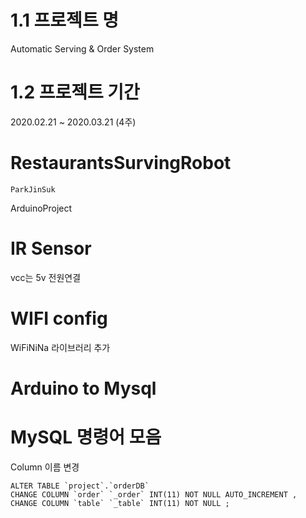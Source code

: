 # 1.1 프로젝트 명 

Automatic Serving & Order System 

# 1.2 프로젝트 기간 

2020.02.21 ~ 2020.03.21 (4주) 

# RestaurantsSurvingRobot
```
ParkJinSuk
```
ArduinoProject

# IR Sensor
vcc는 5v 전원연결


# WIFI config

WiFiNiNa 라이브러리 추가

# Arduino to Mysql


# MySQL 명령어 모음

Column 이름 변경
```
ALTER TABLE `project`.`orderDB` 
CHANGE COLUMN `order` `_order` INT(11) NOT NULL AUTO_INCREMENT ,
CHANGE COLUMN `table` `_table` INT(11) NOT NULL ;
```
